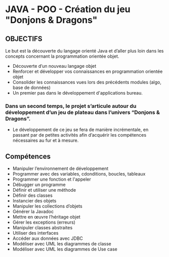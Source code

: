 # JAVA - POO - Création du jeu "Donjons & Dragons"

## OBJECTIFS
Le but est la découverte du langage orienté Java et d’aller plus loin dans les concepts concernant la programmation orientée objet.

- Découverte d’un nouveau langage objet
- Renforcer et développer vos connaissances en programmation orientée objet
- Consolider les connaissances vues lors des précédents modules (algo, base de données)
- Un premier pas dans le développement d'applications bureau.

### Dans un second temps, le projet s’articule autour du développement d’un jeu de plateau dans l’univers “Donjons & Dragons”.
- Le développement de ce jeu se fera de manière incrémentale, en passant par de petites activités afin d’acquérir les compétences nécessaires au fur et à mesure.

## Compétences
+ Manipuler l’environnement de développement
+ Programmer avec des variables, cdonditions, boucles, tableaux
+ Programmer une fonction et l'appeler
+ Débugger un programme
+ Définir et utiliser une méthode
+ Définir des classes
+ Instancier des objets
+ Manipuler les collections d’objets
+ Générer la Javadoc
+ Mettre en œuvre l’héritage objet
+ Gérer les exceptions (erreurs)
+ Manipuler classes abstraites
+ Utiliser des interfaces
+ Accéder aux données avec JDBC
+ Modéliser avec UML les diagrammes de classe
+ Modéliser avec UML les diagrammes de Use case
